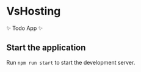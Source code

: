 # VsHosting

✨ Todo App ✨

## Start the application

Run `npm run start` to start the development server.
